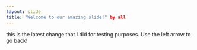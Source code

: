 ```yaml
---
layout: slide
title: "Welcome to our amazing slide!" by all 
---
```

this is the latest change that I did for testing purposes.
Use the left arrow to go back!
